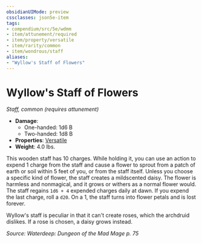 ```yaml
---
obsidianUIMode: preview
cssclasses: json5e-item
tags:
- compendium/src/5e/wdmm
- item/attunement/required
- item/property/versatile
- item/rarity/common
- item/wondrous/staff
aliases: 
- "Wyllow's Staff of Flowers"
---
```

# Wyllow's Staff of Flowers
*Staff, common (requires attunement)*  

- **Damage**:
  - One-handed: 1d6 B
  - Two-handed: 1d8 B
- **Properties**: [Versatile](/3-Mechanics/CLI/rules/item-properties.md#Versatile)
- **Weight**: 4.0 lbs.

This wooden staff has 10 charges. While holding it, you can use an action to expend 1 charge from the staff and cause a flower to sprout from a patch of earth or soil within 5 feet of you, or from the staff itself. Unless you choose a specific kind of flower, the staff creates a mildscented daisy. The flower is harmless and nonmagical, and it grows or withers as a normal flower would. The staff regains `1d6 + 4` expended charges daily at dawn. If you expend the last charge, roll a `d20`. On a 1, the staff turns into flower petals and is lost forever.

Wyllow's staff is peculiar in that it can't create roses, which the archdruid dislikes. If a rose is chosen, a daisy grows instead.

*Source: Waterdeep: Dungeon of the Mad Mage p. 75*